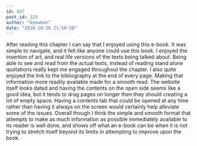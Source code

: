 ```yaml
---
id: 687
post_id: 319
author: "knewman"
date: "2018-10-10 21:50:50"
---
```

After reading this chapter I can say that I enjoyed using this e-book. It was simple to navigate, and it felt like anyone could use this book. I enjoyed the insertion of art, and real life versions of the texts being talked about. Being able to see and read from the actual texts, instead of reading stand alone quotations really kept me engaged throughout the chapter. I also quite enjoyed the link to the bibliography at the end of every page. Making that information more readily available made for a smooth read. The website itself looks dated and having the contents on the open side seems like a good idea, but it tends to drag pages on longer then they should creating a lot of empty space. Having a contents tab that could be opened at any time rather than having it always on the screen would certainly help alleviate some of the issues. Overall though I think the simple and smooth format that attempts to make as much information as possible immediately available to its reader is well done, and shows off what an e-book can be when it is not trying to stretch itself beyond its limits in attempting to improve upon the book.
